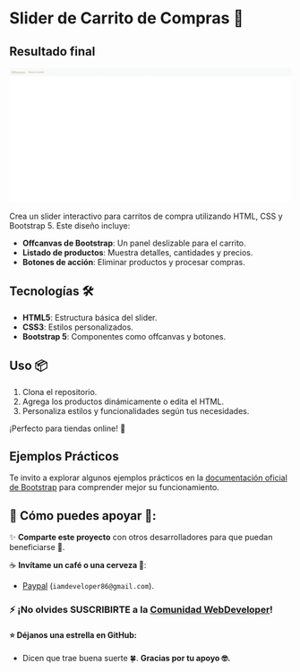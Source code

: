 # Slider de Carrito de Compras 🛒

## Resultado final

![](https://raw.githubusercontent.com/urian121/imagenes-proyectos-github/refs/heads/master/Offcanvas-carrito-shoppi.gif)

Crea un slider interactivo para carritos de compra utilizando HTML, CSS y Bootstrap 5. Este diseño incluye:

- **Offcanvas de Bootstrap**: Un panel deslizable para el carrito.
- **Listado de productos**: Muestra detalles, cantidades y precios.
- **Botones de acción**: Eliminar productos y procesar compras.

## Tecnologías 🛠️

- **HTML5**: Estructura básica del slider.
- **CSS3**: Estilos personalizados.
- **Bootstrap 5**: Componentes como offcanvas y botones.

## Uso 📦

1. Clona el repositorio.
2. Agrega los productos dinámicamente o edita el HTML.
3. Personaliza estilos y funcionalidades según tus necesidades.

¡Perfecto para tiendas online! 🚀


## Ejemplos Prácticos

Te invito a explorar algunos ejemplos prácticos en la [documentación oficial de Bootstrap](https://getbootstrap.com/docs/5.3/components/offcanvas/) para comprender mejor su funcionamiento.

## 🙌 Cómo puedes apoyar 📢:

✨ **Comparte este proyecto** con otros desarrolladores para que puedan beneficiarse 📢.

☕ **Invítame un café o una cerveza 🍺**:
   - [Paypal](https://www.paypal.me/iamdeveloper86) (`iamdeveloper86@gmail.com`).

### ⚡ ¡No olvides SUSCRIBIRTE a la [Comunidad WebDeveloper](https://www.youtube.com/WebDeveloperUrianViera?sub_confirmation=1)!


#### ⭐ **Déjanos una estrella en GitHub**:
   - Dicen que trae buena suerte 🍀.
**Gracias por tu apoyo 🤓.**
